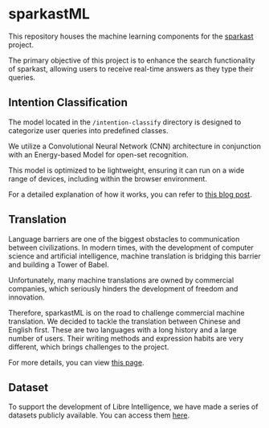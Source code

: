 # sparkastML

This repository houses the machine learning components for the [sparkast](https://github.com/alikia2x/sparkast) project.

The primary objective of this project is to enhance the search functionality of sparkast, allowing users to receive real-time answers as they type their queries.

## Intention Classification

The model located in the `/intention-classify` directory is designed to categorize user queries into predefined classes.

We utilize a Convolutional Neural Network (CNN) architecture in conjunction with an Energy-based Model for open-set recognition.

This model is optimized to be lightweight, ensuring it can run on a wide range of devices, including within the browser environment.

For a detailed explanation of how it works, you can refer to [this blog post](https://blog.alikia2x.com/en/posts/sparkastml-intention/).

## Translation

Language barriers are one of the biggest obstacles to communication between civilizations. In modern times, with the development of computer science and artificial intelligence, machine translation is bridging this barrier and building a Tower of Babel.

Unfortunately, many machine translations are owned by commercial companies, which seriously hinders the development of freedom and innovation.

Therefore, sparkastML is on the road to challenge commercial machine translation. We decided to tackle the translation between Chinese and English first. These are two languages ​​with a long history and a large number of users. Their writing methods and expression habits are very different, which brings challenges to the project.

For more details, you can view [this page](./translate/README.md).

## Dataset

To support the development of Libre Intelligence, we have made a series of datasets publicly available. You can access them [here](./dataset/public/README.md).
